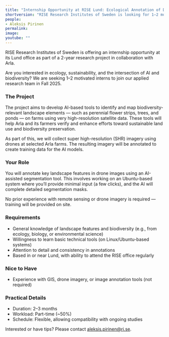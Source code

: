 ```yaml
---
title: "Internship Opportunity at RISE Lund: Ecological Annotation of Drone Imagery"
shortversion: "RISE Research Institutes of Sweden is looking for 1–2 motivated interns in Fall 2025 to annotate drone imagery for biodiversity AI research, supporting a collaborative project with Arla. Part-time (50%), based in Lund, and perfect for students in ecology, biology, or environmental science."
people:
- Aleksis Pirinen
permalink:
image:
youtube: ""
---
```


RISE Research Institutes of Sweden is offering an internship opportunity at its Lund office as part of a 2-year research project in collaboration with Arla.

Are you interested in ecology, sustainability, and the intersection of AI and biodiversity? We are seeking 1–2 motivated interns to join our applied research team in Fall 2025.

### The Project

The project aims to develop AI-based tools to identify and map biodiversity-relevant landscape elements — such as perennial flower strips, trees, and ponds — on farms using very high-resolution satellite data. These tools will help Arla and its farmers verify and enhance efforts toward sustainable land use and biodiversity preservation.

As part of this, we will collect super high-resolution (SHR) imagery using drones at selected Arla farms. The resulting imagery will be annotated to create training data for the AI models.

### Your Role

You will annotate key landscape features in drone images using an AI-assisted segmentation tool. This involves working on an Ubuntu-based system where you’ll provide minimal input (a few clicks), and the AI will complete detailed segmentation masks.

No prior experience with remote sensing or drone imagery is required — training will be provided on site.

### Requirements

- General knowledge of landscape features and biodiversity (e.g., from ecology, biology, or environmental science)
- Willingness to learn basic technical tools (on Linux/Ubuntu-based systems)
- Attention to detail and consistency in annotations
- Based in or near Lund, with ability to attend the RISE office regularly

### Nice to Have

- Experience with GIS, drone imagery, or image annotation tools (not required)

### Practical Details

- Duration: 2–3 months
- Workload: Part-time (~50%)
- Schedule: Flexible, allowing compatibility with ongoing studies

Interested or have tips? Please contact [aleksis.pirinen@ri.se](mailto:aleksis.pirinen@ri.se).

